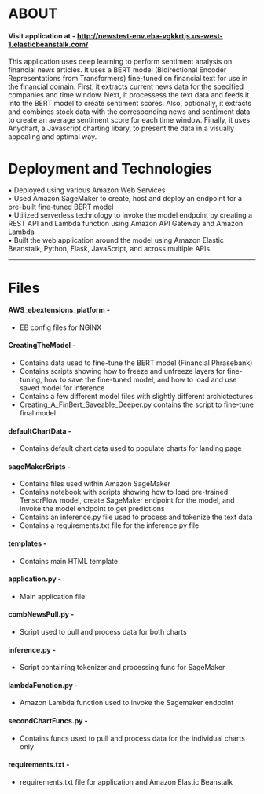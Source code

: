 # ABOUT

#### Visit application at - http://newstest-env.eba-vgkkrtjs.us-west-1.elasticbeanstalk.com/

This application uses deep learning to perform sentiment analysis on financial news articles. It uses a BERT model (Bidirectional Encoder Representations from Transformers) fine-tuned on financial text for use in the financial domain. First, it extracts current news data for the specified companies and time window. Next, it processess the text data and feeds it into the BERT model to create sentiment scores. Also, optionally, it extracts and combines stock data with the corresponding news and sentiment data to create an average sentiment score for each time window. Finally, it uses Anychart, a Javascript charting libary, to present the data in a visually appealing and optimal way.  

# Deployment and Technologies
•	Deployed using various Amazon Web Services  
•	Used Amazon SageMaker to create, host and deploy an endpoint for a pre-built fine-tuned BERT model  
•	Utilized serverless technology to invoke the model endpoint by creating a REST API and Lambda function using Amazon API Gateway and Amazon Lambda  
•	Built the web application around the model using Amazon Elastic Beanstalk, Python, Flask, JavaScript, and across multiple APIs  

-----------------------------------------------------------------------------------------------------------------------------------------------------------------------------------

# Files

#### AWS_ebextensions_platform -  
- EB config files for NGINX

#### CreatingTheModel -  
- Contains data used to fine-tune the BERT model (Financial Phrasebank)
- Contains scripts showing how to freeze and unfreeze layers for fine-tuning, how to save the fine-tuned model, and how to load and use saved model for inference
- Contains a few different model files with slightly different archictectures
- Creating_A_FinBert_Saveable_Deeper.py contains the script to fine-tune final model  

#### defaultChartData -  
- Contains default chart data used to populate charts for landing page   

#### sageMakerSripts -  
- Contains files used within Amazon SageMaker
- Contains notebook with scripts showing how to load pre-trained TensorFlow model, create SageMaker endpoint for the model, and invoke the model endpoint to get predictions
- Contains an inference.py file used to process and tokenize the text data
- Contains a requirements.txt file for the inference.py file  

#### templates -  
- Contains main HTML template

#### application.py -  
- Main application file

#### combNewsPull.py -  
- Script used to pull and process data for both charts

#### inference.py -  
- Script containing tokenizer and processing func for SageMaker

#### lambdaFunction.py -  
- Amazon Lambda function used to invoke the Sagemaker endpoint

#### secondChartFuncs.py -  
- Contains funcs used to pull and process data for the individual charts only

#### requirements.txt -  
- requirements.txt file for application and Amazon Elastic Beanstalk


